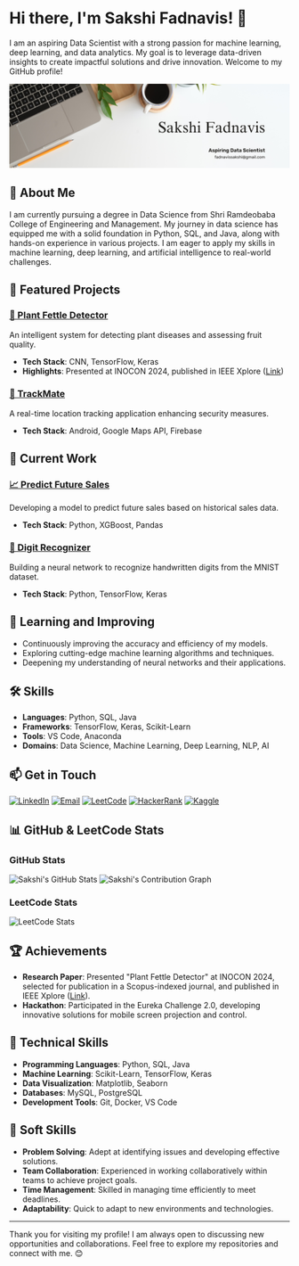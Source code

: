 # Hi there, I'm Sakshi Fadnavis! 👋

I am an aspiring Data Scientist with a strong passion for machine learning, deep learning, and data analytics. My goal is to leverage data-driven insights to create impactful solutions and drive innovation. Welcome to my GitHub profile!

![Profile Banner](https://github.com/SakshiFadnavis2003/SakshiFadnavis2003/blob/main/White%20Minimalist%20Profile%20LinkedIn%20Banner.png)

## 🚀 About Me

I am currently pursuing a degree in Data Science from Shri Ramdeobaba College of Engineering and Management. My journey in data science has equipped me with a solid foundation in Python, SQL, and Java, along with hands-on experience in various projects. I am eager to apply my skills in machine learning, deep learning, and artificial intelligence to real-world challenges.

## 🌟 Featured Projects

### [🌱 Plant Fettle Detector](https://github.com/SakshiFadnavis2003/Plant-Fettle-Detector)
An intelligent system for detecting plant diseases and assessing fruit quality.

- **Tech Stack**: CNN, TensorFlow, Keras
- **Highlights**: Presented at INOCON 2024, published in IEEE Xplore ([Link](https://ieeexplore.ieee.org/abstract/document/10512262/))

### [📍 TrackMate](https://github.com/SakshiFadnavis2003/TrackMate-Advanced-Mobile-Application-for-Real-Time-Luggage-Tracking)
A real-time location tracking application enhancing security measures.

- **Tech Stack**: Android, Google Maps API, Firebase

## 🚀 Current Work

### [📈 Predict Future Sales](https://github.com/SakshiFadnavis2003/Predict-Future-Sales)
Developing a model to predict future sales based on historical sales data.

- **Tech Stack**: Python, XGBoost, Pandas

### [🔢 Digit Recognizer](https://github.com/SakshiFadnavis2003/Digit-Recognizer)
Building a neural network to recognize handwritten digits from the MNIST dataset.

- **Tech Stack**: Python, TensorFlow, Keras

## 🌱 Learning and Improving

- Continuously improving the accuracy and efficiency of my models.
- Exploring cutting-edge machine learning algorithms and techniques.
- Deepening my understanding of neural networks and their applications.

## 🛠 Skills

- **Languages**: Python, SQL, Java
- **Frameworks**: TensorFlow, Keras, Scikit-Learn
- **Tools**: VS Code, Anaconda
- **Domains**: Data Science, Machine Learning, Deep Learning, NLP, AI

## 📫 Get in Touch

[![LinkedIn](https://img.shields.io/badge/LinkedIn-0A66C2?style=for-the-badge&logo=linkedin&logoColor=white)](https://www.linkedin.com/in/sakshi-fadnavis-3023a9240/)
[![Email](https://img.shields.io/badge/Email-D14836?style=for-the-badge&logo=gmail&logoColor=white)](mailto:fadnavissakshi@gmail.com)
[![LeetCode](https://img.shields.io/badge/LeetCode-FFA116?style=for-the-badge&logo=leetcode&logoColor=white)](https://leetcode.com/u/fadnavis_sakshi/)
[![HackerRank](https://img.shields.io/badge/HackerRank-2EC866?style=for-the-badge&logo=hackerrank&logoColor=white)](https://www.hackerrank.com/profile/fadnavissakshi)
[![Kaggle](https://img.shields.io/badge/Kaggle-20BEFF?style=for-the-badge&logo=kaggle&logoColor=white)](https://www.kaggle.com/sakshitusharfadnavis)

## 📊 GitHub & LeetCode Stats

### GitHub Stats

![Sakshi's GitHub Stats](https://github-readme-stats.vercel.app/api?username=SakshiFadnavis2003&show_icons=true&hide_title=true&hide=prs&count_private=true&theme=radical)
![Sakshi's Contribution Graph](https://github-readme-streak-stats.herokuapp.com/?user=SakshiFadnavis2003&theme=radical)

### LeetCode Stats

![LeetCode Stats](https://leetcard.jacoblin.cool/fadnavis_sakshi?theme=dark&font=Montserrat&ext=contest)

## 🏆 Achievements

- **Research Paper**: Presented "Plant Fettle Detector" at INOCON 2024, selected for publication in a Scopus-indexed journal, and published in IEEE Xplore ([Link](https://ieeexplore.ieee.org/abstract/document/10512262/)).
- **Hackathon**: Participated in the Eureka Challenge 2.0, developing innovative solutions for mobile screen projection and control.

## 🧰 Technical Skills

- **Programming Languages**: Python, SQL, Java
- **Machine Learning**: Scikit-Learn, TensorFlow, Keras
- **Data Visualization**: Matplotlib, Seaborn
- **Databases**: MySQL, PostgreSQL
- **Development Tools**: Git, Docker, VS Code

## 💬 Soft Skills

- **Problem Solving**: Adept at identifying issues and developing effective solutions.
- **Team Collaboration**: Experienced in working collaboratively within teams to achieve project goals.
- **Time Management**: Skilled in managing time efficiently to meet deadlines.
- **Adaptability**: Quick to adapt to new environments and technologies.

---

Thank you for visiting my profile! I am always open to discussing new opportunities and collaborations. Feel free to explore my repositories and connect with me. 😊

